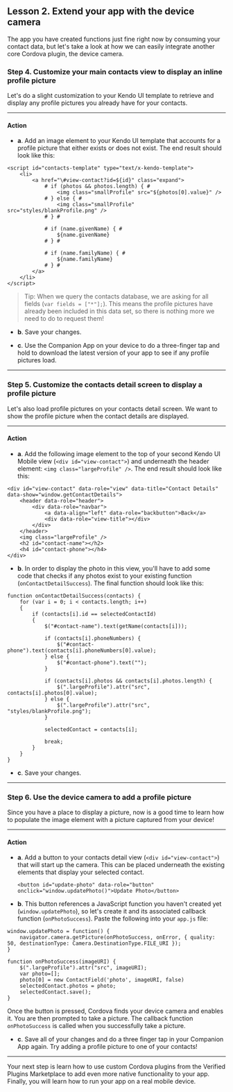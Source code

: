 ## Lesson 2. Extend your app with the device camera

The app you have created functions just fine right now by consuming your contact data, but let's take a look at how we can easily integrate another core Cordova plugin, the device camera.

### Step 4. Customize your main contacts view to display an inline profile picture

Let's do a slight customization to your Kendo UI template to retrieve and display any profile pictures you already have for your contacts.

<hr data-action="start" />

#### Action

* **a**. Add an image element to your Kendo UI template that accounts for a profile picture that either exists or does not exist. The end result should look like this:

```
<script id="contacts-template" type="text/x-kendo-template">
    <li>
        <a href="\#view-contact?id=${id}" class="expand">
            # if (photos && photos.length) { #
                <img class="smallProfile" src="${photos[0].value}" />
            # } else { #
                <img class="smallProfile" src="styles/blankProfile.png" />
            # } #
    
            # if (name.givenName) { #
                ${name.givenName}
            # } #
    
            # if (name.familyName) { #
                ${name.familyName}
            # } #
        </a>
    </li>
</script>
```

> Tip: When we query the contacts database, we are asking for all fields (`var fields = ["*"];`). This means the profile pictures have already been included in this data set, so there is nothing more we need to do to request them!

* **b**. Save your changes.

* **c**. Use the Companion App on your device to do a three-finger tap and hold to download the latest version of your app to see if any profile pictures load.

<hr data-action="end" />

### Step 5. Customize the contacts detail screen to display a profile picture

Let's also load profile pictures on your contacts detail screen. We want to show the profile picture when the contact details are displayed.

<hr data-action="start" />

#### Action

* **a**. Add the following image element to the top of your second Kendo UI Mobile view (`<div id="view-contact">`) and underneath the header element: `<img class="largeProfile" />`. The end result should look like this:

```
<div id="view-contact" data-role="view" data-title="Contact Details" data-show="window.getContactDetails">
    <header data-role="header">
        <div data-role="navbar">
            <a data-align="left" data-role="backbutton">Back</a>
            <div data-role="view-title"></div>
        </div>
    </header>
    <img class="largeProfile" />
    <h2 id="contact-name"></h2>
    <h4 id="contact-phone"></h4>
</div>
```

* **b**. In order to display the photo in this view, you'll have to add some code that checks if any photos exist to your existing function (`onContactDetailSuccess`). The final function should look like this:

```
function onContactDetailSuccess(contacts) {
    for (var i = 0; i < contacts.length; i++) 
    {  
        if (contacts[i].id == selectedContactId)
        {
            $("#contact-name").text(getName(contacts[i]));
            
            if (contacts[i].phoneNumbers) {
                $("#contact-phone").text(contacts[i].phoneNumbers[0].value);
            } else {
                $("#contact-phone").text("");
            }
            
            if (contacts[i].photos && contacts[i].photos.length) {
                $(".largeProfile").attr("src", contacts[i].photos[0].value);
            } else {
                $(".largeProfile").attr("src", "styles/blankProfile.png");
            }
            
            selectedContact = contacts[i];
            
            break;
        }
    }  
}
```

* **c**. Save your changes.

<hr data-action="end" />

### Step 6. Use the device camera to add a profile picture

Since you have a place to display a picture, now is a good time to learn how to populate the image element with a picture captured from your device!

<hr data-action="start" />

#### Action

* **a**. Add a button to your contacts detail view (`<div id="view-contact">`) that will start up the camera. This can be placed underneath the existing elements that display your selected contact.

	`<button id="update-photo" data-role="button" onclick="window.updatePhoto()">Update Photo</button>`

* **b**. This button references a JavaScript function you haven't created yet (`window.updatePhoto`), so let's create it and its associated callback function (`onPhotoSuccess`). Paste the following into your `app.js` file:

```
window.updatePhoto = function() {
    navigator.camera.getPicture(onPhotoSuccess, onError, { quality: 50, destinationType: Camera.DestinationType.FILE_URI });
}

function onPhotoSuccess(imageURI) {
    $(".largeProfile").attr("src", imageURI);
    var photo=[];
    photo[0] = new ContactField('photo', imageURI, false)
    selectedContact.photos = photo;
    selectedContact.save();
}
```

Once the button is pressed, Cordova finds your device camera and enables it. You are then prompted to take a picture. The callback function `onPhotoSuccess` is called when you successfully take a picture.

* **c**. Save all of your changes and do a three finger tap in your Companion App again. Try adding a profile picture to one of your contacts!

<hr data-action="end" />

Your next step is learn how to use custom Cordova plugins from the Verified Plugins Marketplace to add even more native functionality to your app. Finally, you will learn how to run your app on a real mobile device.